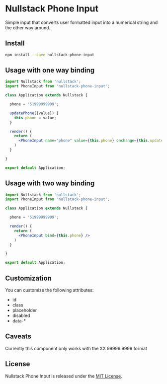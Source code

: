 
# Nullstack Phone Input

Simple input that converts user formatted input into a numerical string and the other way around.

## Install

```bash
npm install --save nullstack-phone-input
```

## Usage with one way binding

```jsx
import Nullstack from 'nullstack';
import PhoneInput from 'nullstack-phone-input';

class Application extends Nullstack {

  phone = '51999999999';

  updatePhone({value}) {
    this.phone = value;
  }

  render() {
    return (
      <PhoneInput name="phone" value={this.phone} onchange={this.updatePhone} />
    )
  }

}

export default Application;
```

## Usage with two way binding

```jsx
import Nullstack from 'nullstack';
import PhoneInput from 'nullstack-phone-input';

class Application extends Nullstack {

  phone = '51999999999';

  render() {
    return (
      <PhoneInput bind={this.phone} />
    )
  }

}

export default Application;
```

## Customization

You can customize the following attributes:

- id
- class
- placeholder
- disabled
- data-*

## Caveats

Currently this component only works with the XX 99999.9999 format

## License

Nullstack Phone Input is released under the [MIT License](https://opensource.org/licenses/MIT).